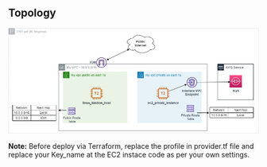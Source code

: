 ## Topology

![DIAGRAM!](Diagram/Topologia-Interface_VPC_Endpoint.jpg)

**Note:** Before deploy via Terraform, replace the profile in provider.tf file and replace your Key_name at the EC2 instace code as per your own settings.
